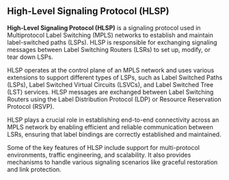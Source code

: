 ## High-Level Signaling Protocol (HLSP)

**High-Level Signaling Protocol (HLSP)** is a signaling protocol used in Multiprotocol Label Switching (MPLS) networks to establish and maintain label-switched paths (LSPs). HLSP is responsible for exchanging signaling messages between Label Switching Routers (LSRs) to set up, modify, or tear down LSPs.

HLSP operates at the control plane of an MPLS network and uses various extensions to support different types of LSPs, such as Label Switched Paths (LSPs), Label Switched Virtual Circuits (LSVCs), and Label Switched Tree (LST) services. HLSP messages are exchanged between Label Switching Routers using the Label Distribution Protocol (LDP) or Resource Reservation Protocol (RSVP).

HLSP plays a crucial role in establishing end-to-end connectivity across an MPLS network by enabling efficient and reliable communication between LSRs, ensuring that label bindings are correctly established and maintained.

Some of the key features of HLSP include support for multi-protocol environments, traffic engineering, and scalability. It also provides mechanisms to handle various signaling scenarios like graceful restoration and link protection.